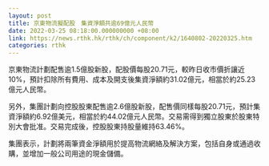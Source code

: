 ```yaml
---
layout: post
title: 京東物流擬配股　集資淨額共逾69億元人民幣
date: 2022-03-25 08:18:00.000000000 +08:00
link: https://news.rthk.hk/rthk/ch/component/k2/1640802-20220325.htm
categories: rthk
---
```


京東物流計劃配售逾1.5億股新股，配股價每股20.71元，較昨日收市價折讓近10%，預計扣除所有費用、成本及開支後集資淨額約31.02億元，相當於約25.23億元人民幣。

另外，集團計劃向控股股東配售逾2.6億股新股，配售價同樣每股20.71元，預計集資淨額約6.92億美元，相當於約44.02億元人民幣。交易需得到獨立股東於股東特別大會批准。交易完成後，控股股東持股量維持63.46%。

集團表示，計劃將兩筆資金淨額用於提高物流網絡及解決方案，包括自身或通過收購，並增加一般公司用途的現金儲備。

